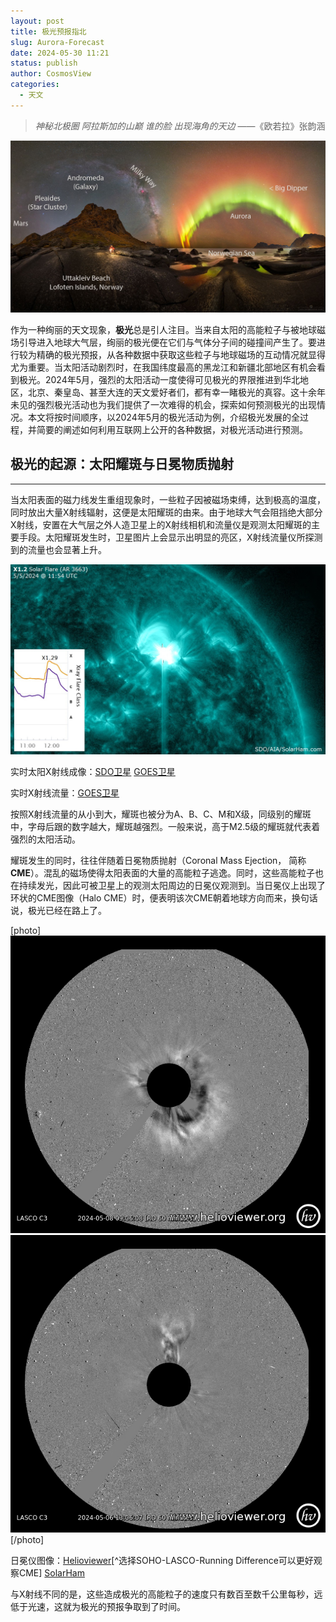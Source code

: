 ```yaml
---
layout: post
title: 极光预报指北
slug: Aurora-Forecast
date: 2024-05-30 11:21
status: publish
author: CosmosView
categories: 
  - 天文
---
```


> *神秘北极圈 阿拉斯加的山巅 谁的脸 出现海角的天边* ——《欧若拉》张韵涵

![挪威上空的极光和银河 Astronomy Picture of the Day 2023-12-12](./images/1-Aurora-Forecast/1702350432200085881.jpg)

作为一种绚丽的天文现象，**极光**总是引人注目。当来自太阳的高能粒子与被地球磁场引导进入地球大气层，绚丽的极光便在它们与气体分子间的碰撞间产生了。要进行较为精确的极光预报，从各种数据中获取这些粒子与地球磁场的互动情况就显得尤为重要。当太阳活动剧烈时，在我国纬度最高的黑龙江和新疆北部地区有机会看到极光。2024年5月，强烈的太阳活动一度使得可见极光的界限推进到华北地区，北京、秦皇岛、甚至大连的天文爱好者们，都有幸一睹极光的真容。这十余年未见的强烈极光活动也为我们提供了一次难得的机会，探索如何预测极光的出现情况。本文将按时间顺序，以2024年5月的极光活动为例，介绍极光发展的全过程，并简要的阐述如何利用互联网上公开的各种数据，对极光活动进行预测。

## 极光的起源：太阳耀斑与日冕物质抛射
---
当太阳表面的磁力线发生重组现象时，一些粒子因被磁场束缚，达到极高的温度，同时放出大量X射线辐射，这便是太阳耀斑的由来。由于地球大气会阻挡绝大部分X射线，安置在大气层之外人造卫星上的X射线相机和流量仪是观测太阳耀斑的主要手段。太阳耀斑发生时，卫星图片上会显示出明显的亮区，X射线流量仪所探测到的流量也会显著上升。

![2024年5月5日的一次太阳耀斑](./images/1-Aurora-Forecast/may5_2024_x1.2.jpg)

实时太阳X射线成像：[SDO卫星](https://solarham.com/sdoimagery.htm) [GOES卫星](https://solarham.com/goes16.htm)

实时X射线流量：[GOES卫星](https://www.swpc.noaa.gov/products/goes-x-ray-flux)

按照X射线流量的从小到大，耀斑也被分为A、B、C、M和X级，同级别的耀斑中，字母后跟的数字越大，耀斑越强烈。一般来说，高于M2.5级的耀斑就代表着强烈的太阳活动。

耀斑发生的同时，往往伴随着日冕物质抛射（Coronal Mass Ejection， 简称**CME**）。混乱的磁场使得太阳表面的大量的高能粒子逃逸。同时，这些高能粒子也在持续发光，因此可被卫星上的观测太阳周边的日冕仪观测到。当日冕仪上出现了环状的CME图像（Halo CME）时，便表明该次CME朝着地球方向而来，换句话说，极光已经在路上了。

[photo]
![2024年5月8日Halo CME图像，三小时前05:09UTC的发生了X1.0级耀斑](./images/1-Aurora-Forecast/2024_05_08_09_10_10_LASCO_C3.png)
![作为对比，数天前一个向北喷射的普通CME](./images/1-Aurora-Forecast/2024_05_06_13_10_10_LASCO_C3.png)
[/photo]

日冕仪图像：[Helioviewer](https://helioviewer.org/)[^选择SOHO-LASCO-Running Difference可以更好观察CME] [SolarHam](https://solarham.com/lasco.htm)

与X射线不同的是，这些造成极光的高能粒子的速度只有数百至数千公里每秒，远低于光速，这就为极光的预报争取到了时间。

